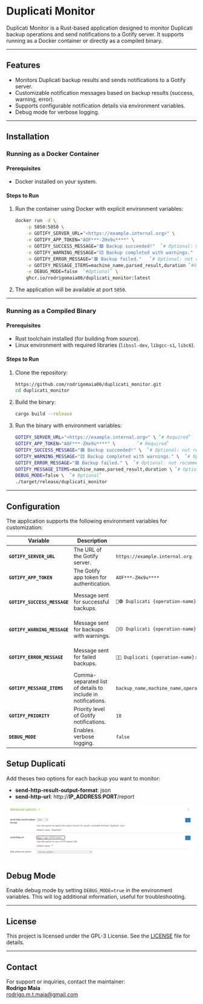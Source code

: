# Duplicati Monitor

Duplicati Monitor is a Rust-based application designed to monitor Duplicati backup operations and send notifications to a Gotify server. It supports running as a Docker container or directly as a compiled binary.

---

## Features

- Monitors Duplicati backup results and sends notifications to a Gotify server.
- Customizable notification messages based on backup results (success, warning, error).
- Supports configurable notification details via environment variables.
- Debug mode for verbose logging.

---

## Installation

### Running as a Docker Container

#### Prerequisites
- Docker installed on your system.

#### Steps to Run
1. Run the container using Docker with explicit environment variables:
   ```bash
   docker run -d \
       -p 5050:5050 \
       -e GOTIFY_SERVER_URL="<https://example.internal.org>" \
       -e GOTIFY_APP_TOKEN="AOF***-ZHx9u****" \
       -e GOTIFY_SUCCESS_MESSAGE="🟩 Backup succeeded!"  `# Optional: not recommended` \
       -e GOTIFY_WARNING_MESSAGE="🟨 Backup completed with warnings."  `# Optional: not recommended` \
       -e GOTIFY_ERROR_MESSAGE="🟥 Backup failed."   `# Optional: not recommended` \
       -e GOTIFY_MESSAGE_ITEMS=machine_name,parsed_result,duration `#Optional` \
       -e DEBUG_MODE=false  `#Optional` \
       ghcr.io/rodrigomaia06/duplicati_monitor:latest
   ```

2. The application will be available at port `5050`.

---

### Running as a Compiled Binary

#### Prerequisites
- Rust toolchain installed (for building from source).
- Linux environment with required libraries (`libssl-dev`, `libgcc-s1`, `libc6`).

#### Steps to Run
1. Clone the repository:
   ```bash
   https://github.com/rodrigomaia06/duplicati_monitor.git
   cd duplicati_monitor
   ```

2. Build the binary:
   ```bash
   cargo build --release
   ```

3. Run the binary with environment variables:
   ```bash
   GOTIFY_SERVER_URL="<https://example.internal.org>" \ `# Required`
   GOTIFY_APP_TOKEN="AOF***-ZHx9u****" \        `# Required`
   GOTIFY_SUCCESS_MESSAGE="🟩 Backup succeeded!" \  `# Optional: not recommended`
   GOTIFY_WARNING_MESSAGE="🟨 Backup completed with warnings." \  `# Optional: not recommended`
   GOTIFY_ERROR_MESSAGE="🟥 Backup failed." \  `# Optional: not recommended`
   GOTIFY_MESSAGE_ITEMS=machine_name,parsed_result,duration \ `# Optional`
   DEBUG_MODE=false \  `# Optional`
   ./target/release/duplicati_monitor
   ```

---

## Configuration

The application supports the following environment variables for customization:

| Variable                    | Description                                                                                   | Default Value                                                     | Required/Recommended                                                                 |
|-----------------------------|-----------------------------------------------------------------------------------------------|-------------------------------------------------------------------|-------------------------------------------------------------------------------------|
| **`GOTIFY_SERVER_URL`**     | The URL of the Gotify server.                                                                 | `https://example.internal.org`                             | **Required**                                                                        |
| **`GOTIFY_APP_TOKEN`**      | The Gotify app token for authentication.                                                     | `AOF***-ZHx9u****`                                                 | **Required**                                                                        |
| **`GOTIFY_SUCCESS_MESSAGE`**| Message sent for successful backups.                                                         | `💾🟢 Duplicati {operation-name}: {backup_name}`                   | **Recommendation**: Do not include in environment variables (use default).         |
| **`GOTIFY_WARNING_MESSAGE`**| Message sent for backups with warnings.                                                      | `💾🟡 Duplicati {operation-name}: {backup_name}`                   | **Recommendation**: Do not include in environment variables (use default).         |
| **`GOTIFY_ERROR_MESSAGE`**  | Message sent for failed backups.                                                             | `💾🔴 Duplicati {operation-name}: {backup_name}`                   | **Recommendation**: Do not include in environment variables (use default).         |
| **`GOTIFY_MESSAGE_ITEMS`**  | Comma-separated list of details to include in notifications.                                 | `backup_name,machine_name,operation_name,deleted_files,added_files,examined_files,size_of_added_files,main_operation,parsed_result,duration` | Optional                                                                          |
| **`GOTIFY_PRIORITY`**       | Priority level of Gotify notifications.                                                     | `10`                                                              | Optional                                                                            |
| **`DEBUG_MODE`**            | Enables verbose logging.                                                                     | `false`                                                           | Optional                                                                            |


## Setup Duplicati

Add theses two options for each backup you want to monitor:

- **send-http-result-output-format**: json
- **send-http-url**: http://**IP_ADDRESS**:**PORT**/report

![advanced-options](img/advanced-options.png)

## Debug Mode

Enable debug mode by setting `DEBUG_MODE=true` in the environment variables. This will log additional information, useful for troubleshooting.

---

## License

This project is licensed under the GPL-3 License. See the [LICENSE](LICENSE) file for details.

---

## Contact

For support or inquiries, contact the maintainer:  
**Rodrigo Maia**  
<rodrigo.m.t.maia@gmail.com>
